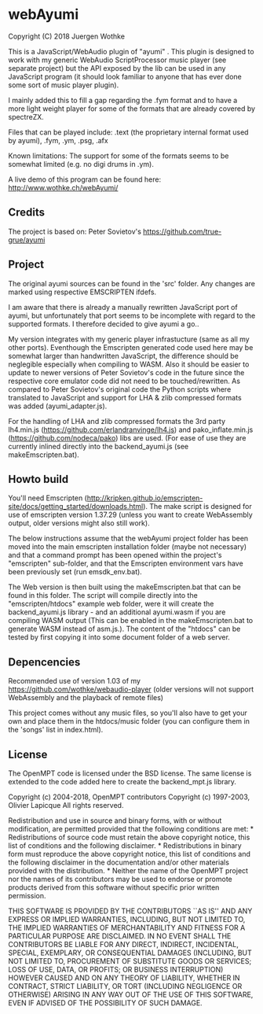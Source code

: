 # webAyumi

Copyright (C) 2018 Juergen Wothke

This is a JavaScript/WebAudio plugin of "ayumi" . This plugin is designed to work with my generic WebAudio 
ScriptProcessor music player (see separate project) but the API exposed by the lib can be used in any 
JavaScript program (it should look familiar to anyone that has ever done some sort of music player plugin). 

I mainly added this to fill a gap regarding the .fym format and to have a more light weight player for
some of the formats that are already covered by spectreZX.

Files that can be played include: .text (the proprietary internal format used by ayumi), .fym, .ym, .psg, .afx


Known limitations: The support for some of the formats seems to be somewhat limited (e.g. no digi drums
in .ym).

A live demo of this program can be found here: http://www.wothke.ch/webAyumi/


## Credits

The project is based on: Peter Sovietov's https://github.com/true-grue/ayumi


## Project

The original ayumi sources can be found in the 'src' folder. Any changes are marked using respective
EMSCRIPTEN ifdefs. 

I am aware that there is already a manually rewritten JavaScript port of ayumi, but unfortunately that 
port seems to be incomplete with regard to the supported formats. I therefore decided to give ayumi a go..
   
My version integrates with my generic player infrastucture (same as all my other ports). Eventhough 
the Emscripten generated code used here may be somewhat larger than handwritten JavaScript, the 
difference should be neglegible especially when compiling to WASM. Also it should be easier to update 
to newer versions of Peter Sovietov's code in the future since the respective core emulator code did not 
need to be touched/rewritten. As compared to Peter Sovietov's original code the Python scripts where translated 
to JavaScript and support for LHA & zlib compressed formats was added (ayumi_adapter.js).

For the handling of LHA and zlib compressed formats the 3rd party 
lh4.min.js (https://github.com/erlandranvinge/lh4.js) and pako_inflate.min.js (https://github.com/nodeca/pako) libs 
are used. (For ease of use they are currently inlined directly into the backend_ayumi.js  (see makeEmscripten.bat).

## Howto build

You'll need Emscripten (http://kripken.github.io/emscripten-site/docs/getting_started/downloads.html). The make script 
is designed for use of emscripten version 1.37.29 (unless you want to create WebAssembly output, older versions might 
also still work).

The below instructions assume that the webAyumi project folder has been moved into the main emscripten 
installation folder (maybe not necessary) and that a command prompt has been opened within the 
project's "emscripten" sub-folder, and that the Emscripten environment vars have been previously 
set (run emsdk_env.bat).

The Web version is then built using the makeEmscripten.bat that can be found in this folder. The 
script will compile directly into the "emscripten/htdocs" example web folder, were it will create 
the backend_ayumi.js library - and an additional ayumi.wasm if you are compiling WASM output (This can be enabled in the 
makeEmscripten.bat to generate WASM instead of asm.js.). 
The content of the "htdocs" can be tested by first copying it into some 
document folder of a web server. 


## Depencencies

Recommended use of version 1.03 of my https://github.com/wothke/webaudio-player (older versions will not
support WebAssembly and the playback of remote files)

This project comes without any music files, so you'll also have to get your own and place them
in the htdocs/music folder (you can configure them in the 'songs' list in index.html).


## License

The OpenMPT code is licensed under the BSD license. The same license is extended to the code
added here to create the backend_mpt.js library.

Copyright (c) 2004-2018, OpenMPT contributors
Copyright (c) 1997-2003, Olivier Lapicque
All rights reserved.

Redistribution and use in source and binary forms, with or without
modification, are permitted provided that the following conditions are met:
    * Redistributions of source code must retain the above copyright
      notice, this list of conditions and the following disclaimer.
    * Redistributions in binary form must reproduce the above copyright
      notice, this list of conditions and the following disclaimer in the
      documentation and/or other materials provided with the distribution.
    * Neither the name of the OpenMPT project nor the
      names of its contributors may be used to endorse or promote products
      derived from this software without specific prior written permission.

THIS SOFTWARE IS PROVIDED BY THE CONTRIBUTORS ``AS IS'' AND ANY
EXPRESS OR IMPLIED WARRANTIES, INCLUDING, BUT NOT LIMITED TO, THE IMPLIED
WARRANTIES OF MERCHANTABILITY AND FITNESS FOR A PARTICULAR PURPOSE ARE
DISCLAIMED. IN NO EVENT SHALL THE CONTRIBUTORS BE LIABLE FOR ANY
DIRECT, INDIRECT, INCIDENTAL, SPECIAL, EXEMPLARY, OR CONSEQUENTIAL DAMAGES
(INCLUDING, BUT NOT LIMITED TO, PROCUREMENT OF SUBSTITUTE GOODS OR SERVICES;
LOSS OF USE, DATA, OR PROFITS; OR BUSINESS INTERRUPTION) HOWEVER CAUSED AND
ON ANY THEORY OF LIABILITY, WHETHER IN CONTRACT, STRICT LIABILITY, OR TORT
(INCLUDING NEGLIGENCE OR OTHERWISE) ARISING IN ANY WAY OUT OF THE USE OF THIS
SOFTWARE, EVEN IF ADVISED OF THE POSSIBILITY OF SUCH DAMAGE.
